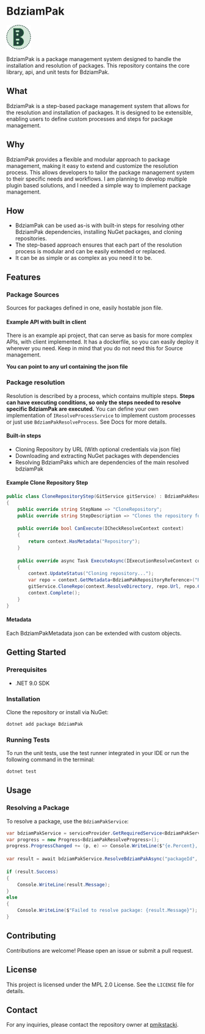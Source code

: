 # BdziamPak

![BdziamPak](docs/images/Icon_64.png)

BdziamPak is a package management system designed to handle the installation and resolution of packages. This repository
contains the core library, api, and unit tests for BdziamPak.

## What

BdziamPak is a step-based package management system that allows for the resolution and installation of packages. It is
designed to be extensible, enabling users to define custom processes and steps for package management.

## Why

BdziamPak provides a flexible and modular approach to package management, making it easy to extend and customize the
resolution process. This allows developers to tailor the package management system to their specific needs and
workflows.
I am planning to develop multiple plugin based solutions, and I needed a simple way to implement package management.

## How

- BdziamPak can be used as-is with built-in steps for resolving other BdziamPak dependencies, installing NuGet packages,
  and cloning repositories.
- The step-based approach ensures that each part of the resolution process is modular and can be easily extended or
  replaced.
- It can be as simple or as complex as you need it to be.

## Features

### Package Sources

Sources for packages defined in one, easily hostable json file.

#### Example API with built in client

There is an example api project, that can serve as basis for more complex APIs, with client implemented.
It has a dockerfile, so you can easily deploy it wherever you need.
Keep in mind that you do not need this for Source management.

**You can point to any url containing the json file**

### Package resolution

Resolution is described by a process, which contains multiple steps.
**Steps can have executing conditions, so only the steps needed to resolve specific BdziamPak are executed.**
You can define your own implementation of `IResolveProcessService` to implement custom processes or just use
`BdziamPakResolveProcess`. See Docs for more details.

#### Built-in steps

- Cloning Repository by URL (With optional credentials via json file)
- Downloading and extracting NuGet packages with dependencies
- Resolving BdziamPaks which are dependencies of the main resolved bdziamPak

#### Example Clone Repository Step

```csharp
public class CloneRepositoryStep(GitService gitService) : BdziamPakResolveStep
{
    public override string StepName => "CloneRepository";
    public override string StepDescription => "Clones the repository for the package.";

    public override bool CanExecute(ICheckResolveContext context)
    {
        return context.HasMetadata("Repository");
    }

    public override async Task ExecuteAsync(IExecutionResolveContext context)
    {
        context.UpdateStatus("Cloning repository...");
        var repo = context.GetMetadata<BdziamPakRepositoryReference>("Repository")!;
        gitService.CloneRepo(context.ResolveDirectory, repo.Url, repo.CommitHash);
        context.Complete();
    }
}
```

#### Metadata

Each BdziamPakMetadata json can be extended with custom objects.

## Getting Started

### Prerequisites

- .NET 9.0 SDK

### Installation

Clone the repository or install via NuGet:

```bash
dotnet add package BdziamPak
```

### Running Tests

To run the unit tests, use the test runner integrated in your IDE or run the following command in the terminal:

```bash
dotnet test
```

## Usage

### Resolving a Package

To resolve a package, use the `BdziamPakService`:

```csharp
var bdziamPakService = serviceProvider.GetRequiredService<BdziamPakService>();
var progress = new Progress<BdziamPakResolveProgress>();
progress.ProgressChanged += (p, e) => Console.WriteLine($"{e.Percent}, Progress: {e.Message}");

var result = await bdziamPakService.ResolveBdziamPakAsync("packageId", "version", progress);

if (result.Success)
{
    Console.WriteLine(result.Message);
}
else
{
    Console.WriteLine($"Failed to resolve package: {result.Message}");
}
```

## Contributing

Contributions are welcome! Please open an issue or submit a pull request.

## License

This project is licensed under the MPL 2.0 License. See the `LICENSE` file for details.

## Contact

For any inquiries, please contact the repository owner at [pmikstacki](https://github.com/pmikstacki).